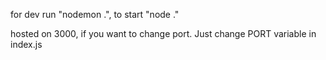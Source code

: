 for dev run "nodemon .",
to start "node ."

hosted on 3000, if you want to change port. Just change PORT variable in index.js
